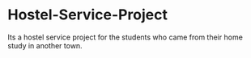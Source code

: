 # Hostel-Service-Project
Its a hostel service project for the students who came from their home study in another town.
